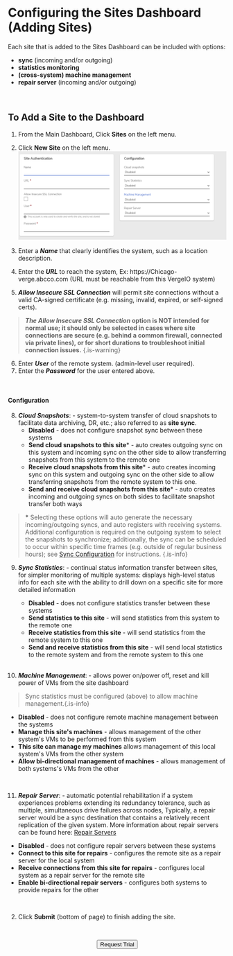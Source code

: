 

# Configuring the Sites Dashboard (Adding Sites)

Each site that is added to the Sites Dashboard can be included with options:
- **sync** (incoming and/or outgoing)
- **statistics monitoring**
- **(cross-system) machine management**
- **repair server** (incoming and/or outgoing)

<br>

## To Add a Site to the Dashboard

1.  From the Main Dashboard, Click **Sites** on the left menu.
2.  Click **New Site** on the left menu.
![newsiteform.png](/public/userguide-sshots/newsiteform.png)

3.  Enter a ***Name*** that clearly identifies the system, such as a location description.
4.  Enter the ***URL*** to reach the system, Ex: https:/[]()/Chicago-verge.abcco.com  (URL must be reachable from this VergeIO system)
5.  ***Allow Insecure SSL Connection*** will permit site connections without a valid CA-signed certificate (e.g. missing, invalid, expired, or self-signed certs). 

> ***The Allow Insecure SSL Connection* option is NOT intended for normal use; it should only be selected in cases where site connections are secure (e.g. behind a common firewall, connected via private lines), or for short durations to troubleshoot initial connection issues.** {.is-warning}

6.  Enter ***User*** of the remote system. (admin-level user required).
7.  Enter the ***Password*** for the user entered above.
<br>


<a name="config"></a>
#### Configuration
8.  ***Cloud Snapshots***: - system-to-system transfer of cloud snapshots to facilitate data archiving, DR, etc.; also referred to as **site sync**.
    -   **Disabled** - does not configure snapshot sync between these systems
    -   **Send cloud snapshots to this site**\* - auto creates outgoing sync on this system and incoming sync on the other side to allow transferring snapshots from this system to the remote one
    -   **Receive cloud snapshots from this site**\* - auto creates incoming sync on this system and outgoing sync on the other side to allow transferring snapshots from the remote system to this one.
    -   **Send and receive cloud snapshots from this site**\* - auto creates incoming and outgoing syncs on both sides to facilitate snapshot transfer both ways

> **\*** Selecting these options will auto generate the necessary incoming/outgoing syncs, and auto registers with receiving systems. Additional configuration is required on the outgoing system to select the snapshots to synchronize; additionally, the sync can be scheduled to occur within specific time frames (e.g. outside of regular business hours); see [Sync Configuration](/public/ProductGuide/sync-configuration) for instructions. {.is-info}    
    
9.  ***Sync Statistics***:  - continual status information transfer between sites, for simpler monitoring of multiple  systems: displays high-level status info for each site with the ability to drill down on a specific site for more detailed information
    -   **Disabled** - does not configure statistics transfer between these systems
    -   **Send statistics to this site** - will send statistics from this system to the remote one
    -   **Receive statistics from this site** - will send statistics from the remote system to this one
    -   **Send and receive statistics from this site** - will send local statistics to the remote system and from the remote system to this one
    
    <br>
    
10.  ***Machine Management***: - allows power on/power off, reset and kill power of VMs from the site dashboard

> Sync statistics must be configured (above) to allow machine management.{.is-info}

-   **Disabled** - does not configure remote machine management between the systems
-   **Manage this site's machines** - allows management of the other system's VMs to be performed from this system
-   **This site can manage my machines** allows management of this local system's VMs from the other system
-   **Allow bi-directional management of machines** - allows management of both systems's VMs from the other

<br>



11.  ***Repair Server***:  - automatic potential rehabilitation if a system experiences problems extending its redundancy tolerance, such as multiple, simultaneous drive failures across nodes, Typically, a repair server would be a sync destination that contains a relatively recent replication of the given system. More information about repair servers can be found here: [Repair Servers](/public/ProductGuide/repairserver)


   -   **Disabled** - does not configure repair servers between these systems
   -   **Connect to this site for repairs** - configures the remote site as a repair server for the local system
   -   **Receive connections from this site for repairs** - configures local system as a repair server for the remote site
   -   **Enable bi-directional repair servers** - configures both systems to provide repairs for the other
   
<br>

2.  Click **Submit** (bottom of page) to finish adding the site.

<br>

<div style="text-align:center; margin-bottom:5px">

  <a href="https://www.verge.io/test-drive#Demo-Section"><button class="button-cta">Request Trial</button></a>
</div>